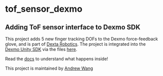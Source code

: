 # tof_sensor_dexmo
## Adding ToF sensor interface to Dexmo SDK
This project adds 5 new finger tracking DOFs to the Dexmo force-feedback glove, and is part of [Dexta Robotics](https://www.dextarobotics.com). The project is integrated into the [Dexmo Unity SDK](https://www.dextarobotics.com/en-us/sdk) via the files [here](TofSensorUnity).

Read the [docs](TofDocumentation) to understand what happens inside!

This project is maintained by [Andrew Wang](mailto:andrew.wang27@gmail.com)
